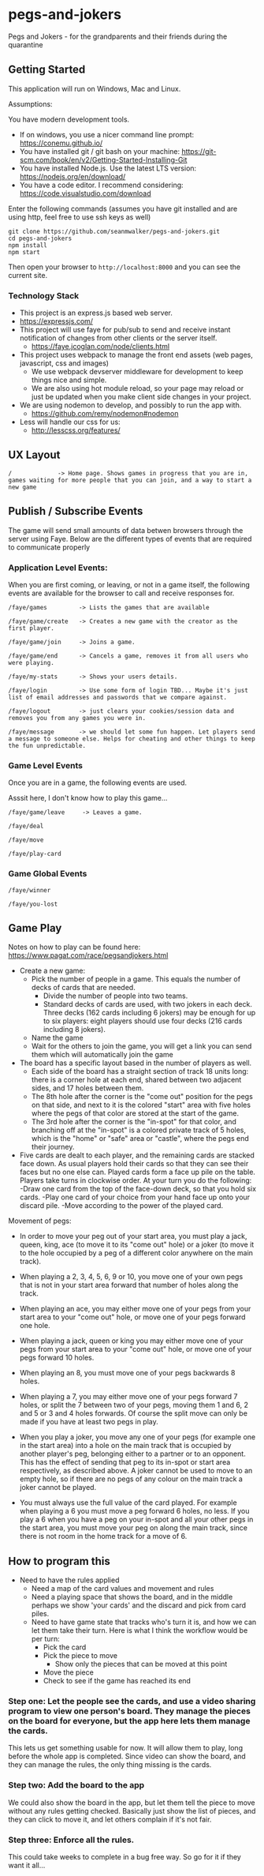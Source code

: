 # pegs-and-jokers
Pegs and Jokers - for the grandparents and their friends during the quarantine

## Getting Started

This application will run on Windows, Mac and Linux.

Assumptions:

You have modern development tools.

 - If on windows, you use a nicer command line prompt: https://conemu.github.io/
 - You have installed git / git bash on your machine: https://git-scm.com/book/en/v2/Getting-Started-Installing-Git
 - You have installed Node.js. Use the latest LTS version: https://nodejs.org/en/download/
 - You have a code editor. I recommend considering: https://code.visualstudio.com/download


Enter the following commands (assumes you have git installed and are using http, feel free to use ssh keys as well)
```
git clone https://github.com/seanmwalker/pegs-and-jokers.git
cd pegs-and-jokers
npm install
npm start
```

Then open your browser to ```http://localhost:8000``` and you can see the current site.

### Technology Stack

 - This project is an express.js based web server.
  - https://expressjs.com/
 - This project will use faye for pub/sub to send and receive instant notification of changes from other clients or the server 
 itself.
   - https://faye.jcoglan.com/node/clients.html
 - This project uses webpack to manage the front end assets (web pages, javascript, css and images)
   - We use webpack devserver middleware for development to keep things nice and simple.
   - We are also using hot module reload, so your page may reload or just be updated when you make client side changes in your project.
 - We are using nodemon to develop, and possibly to run the app with. 
   - https://github.com/remy/nodemon#nodemon
 - Less will handle our css for us:
   - http://lesscss.org/features/


## UX Layout

```
/             -> Home page. Shows games in progress that you are in, games waiting for more people that you can join, and a way to start a new game
```

## Publish / Subscribe Events

The game will send small amounts of data betwen browsers through the server using Faye. Below are the different types of events that are required to communicate properly

### Application Level Events:

When you are first coming, or leaving, or not in a game itself, the following events are available for the browser to call and receive responses for.

```
/faye/games         -> Lists the games that are available

/faye/game/create   -> Creates a new game with the creator as the first player. 

/faye/game/join     -> Joins a game.

/faye/game/end      -> Cancels a game, removes it from all users who were playing. 

/faye/my-stats      -> Shows your users details.

/faye/login         -> Use some form of login TBD... Maybe it's just list of email addresses and passwords that we compare against.

/faye/logout        -> just clears your cookies/session data and removes you from any games you were in.

/faye/message       -> we should let some fun happen. Let players send a message to someone else. Helps for cheating and other things to keep the fun unpredictable.
```

### Game Level Events

Once you are in a game, the following events are used.

Asssit here, I don't know how to play this game...

```
/faye/game/leave     -> Leaves a game.

/faye/deal

/faye/move

/faye/play-card
```

### Game Global Events

```
/faye/winner

/faye/you-lost
```


## Game Play

Notes on how to play can be found here: https://www.pagat.com/race/pegsandjokers.html

 - Create a new game:
   - Pick the number of people in a game. This equals the number of decks of cards that are needed. 
     - Divide the number of people into two teams.
     - Standard decks of cards are used, with two jokers in each deck. Three decks (162 cards including 6 jokers) may be enough for up to six players: eight players should use four decks (216 cards including 8 jokers).
   - Name the game
   - Wait for the others to join the game, you will get a link you can send them which will automatically join the game
 - The board has a specific layout based in the number of players as well.
   - Each side of the board has a straight section of track 18 units long: there is a corner hole at each end, shared between two adjacent sides, and 17 holes between them.
   - The 8th hole after the corner is the "come out" position for the pegs on that side, and next to it is the colored "start" area with five holes where the pegs of that color are stored at the start of the game.
   - The 3rd hole after the corner is the "in-spot" for that color, and branching off at the "in-spot" is a colored private track of 5 holes, which is the "home" or "safe" area or "castle", where the pegs end their journey. 
 - Five cards are dealt to each player, and the remaining cards are stacked face down. As usual players hold their cards so that they can see their faces but no one else can. Played cards form a face up pile on the table. Players take turns in clockwise order. At your turn you do the following:
   -Draw one card from the top of the face-down deck, so that you hold six cards.
   -Play one card of your choice from your hand face up onto your discard pile.
   -Move according to the power of the played card.

Movement of pegs:

 - In order to move your peg out of your start area, you must play a jack, queen, king, ace (to move it to its "come out" hole) or a joker (to move it to the hole occupied by a peg of a different color anywhere on the main track).

 - When playing a 2, 3, 4, 5, 6, 9 or 10, you move one of your own pegs that is not in your start area forward that number of holes along the track.

 - When playing an ace, you may either move one of your pegs from your start area to your "come out" hole, or move one of your pegs forward one hole.

 - When playing a jack, queen or king you may either move one of your pegs from your start area to your "come out" hole, or move one of your pegs forward 10 holes.

 - When playing an 8, you must move one of your pegs backwards 8 holes.

 - When playing a 7, you may either move one of your pegs forward 7 holes, or split the 7 between two of your pegs, moving them 1 and 6, 2 and 5 or 3 and 4 holes forwards. Of course the split move can only be made if you have at least two pegs in play.

 - When you play a joker, you move any one of your pegs (for example one in the start area) into a hole on the main track that is occupied by another player's peg, belonging either to a partner or to an opponent. This has the effect of sending that peg to its in-spot or start area respectively, as described above. A joker cannot be used to move to an empty hole, so if there are no pegs of any colour on the main track a joker cannot be played.

 - You must always use the full value of the card played. For example when playing a 6 you must move a peg forward 6 holes, no less. If you play a 6 when you have a peg on your in-spot and all your other pegs in the start area, you must move your peg on along the main track, since there is not room in the home track for a move of 6.



 ## How to program this

  - Need to have the rules applied
    - Need a map of the card values and movement and rules
    - Need a playing space that shows the board, and in the middle perhaps we show 'your cards' and the discard and pick from card piles.
    - Need to have game state that tracks who's turn it is, and how we can let them take their turn. Here is what I think the workflow would be per turn:
      - Pick the card
      - Pick the piece to move
        - Show only the pieces that can be moved at this point
      - Move the piece
      - Check to see if the game has reached its end

### Step one: Let the people see the cards, and use a video sharing program to view one person's board. They manage the pieces on the board for everyone, but the app here lets them manage the cards.

This lets us get something usable for now. It will allow them to play, long before the whole app is completed. Since video can show the board, and they can manage the rules, the only thing missing is the cards.

### Step two: Add the board to the app

We could also show the board in the app, but let them tell the piece to move without any rules getting checked. Basically just show the list of pieces, and they can click to move it, and let others complain if it's not fair.

### Step three: Enforce all the rules.

This could take weeks to complete in a bug free way. So go for it if they want it all...